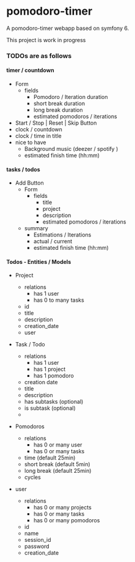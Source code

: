 # pomodoro-timer

A pomodoro-timer webapp based on symfony 6.

This project is work in progress

### TODOs are as follows

#### timer / countdown
* Form
  * fields
    * Pomodoro / Iteration duration
    * short break duration
    * long break duration
    * estimated pomodoros / iterations
* Start / Stop | Reset | Skip Button
* clock / countdown
* clock / time in title 
* nice to have
  * Background music (deezer / spotify )
  * estimated finish time (hh:mm)


#### tasks / todos
* Add Button
  * Form
    * fields
      * title 
      * project 
      * description 
      * estimated pomodoros / iterations 
  * summary
    * Estimations / Iterations
    * actual / current
    * estimated finish time (hh:mm)


#### Todos - Entities / Models

* Project
  * relations
    * has 1 user
    * has 0 to many tasks
  * id
  * title
  * description
  * creation_date
  * user

* Task / Todo
  * relations
    * has 1 user
    * has 1 project
    * has 1 pomodoro
  * creation date
  * title
  * description
  * has subtasks (optional)
  * is subtask (optional)
  * 

* Pomodoros
  * relations
    * has 0 or many user
    * has 0 or many tasks
  * time (default 25min)
  * short break (default 5min)
  * long break (default 25min)
  * cycles 

* user
  * relations
    * has 0 or many projects
    * has 0 or many tasks
    * has 0 or many pomodoros
  * id
  * name
  * session_id
  * password
  * creation_date